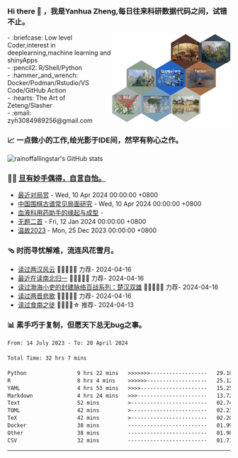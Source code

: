  <!--

Thank you if you like this profile README!

BUT, please DO NOT copy this and create your profile based on it.

You can use it as a reference, and copy a part of it, but DO NOT copy
all of this and create your profile based on it.

It is very common that you forget to change some information and leave
mine in your profile. This has happened too many times.

And, this profile README is auto-updated by GitHub Actions, you can read
[the official documentation](https://docs.github.com/actions) to learn
how to use it.

Only when you know what you are copying should you paste it. So, again,
please DO NOT copy this and create your profile based on it.

What's more, you can find other awesome profile READMEs at
https://github.com/abhisheknaiidu/awesome-github-profile-readme. There
could be a profile README that fits you better than this one.

Wish you a good-looking profile README!

                                   —— ouuan (https://github.com/ouuan)

-->

### Hi there 👋 ，我是Yanhua Zheng,每日往来科研数据代码之间，试错不止。
<img src="https://github.com/rainoffallingstar/rainoffallingstar/blob/master/all.png" height="200" align="right"/>
- :briefcase: Low level Coder,interest in deeplearning,machine learning and shinyApps<br/>
- :pencil2: R/Shell/Python<br/>
- :hammer_and_wrench: Docker/Podman/Rstudio/VS Code/GitHub Action<br/>
- :hearts: The Art of Zeteng/Slasher<br/>
- :email: zyh3084989256@gmail.com<br/>

  
### 📈 一点微小的工作,绘光影于IDE间，然罕有称心之作。

![rainoffallingstar's GitHub stats](https://github-readme-stats.vercel.app/api?username=rainoffallingstar&show_icons=true&count_private=true&theme=vue)
  
### 🤾‍♂️ <a href="https://rainoffallingstar.github.io" target="_blank">旦有妙手偶得，自言自怡。</a>

<!-- START_SECTION:blog -->
* <a href='http://rainoffallingstar.gitee.io/posts/2024/04/10/%E6%9C%80%E8%BF%91%E5%AF%B9%E5%B1%80%E8%B5%8F.html' target='_blank'>最近对局赏</a> - Wed, 10 Apr 2024 00:00:00 +0800
* <a href='http://rainoffallingstar.gitee.io/posts/2024/04/10/%E4%B8%AD%E5%9B%BD%E5%9B%B4%E6%A3%8B%E5%8F%A4%E8%B0%B1%E5%B8%B8%E8%A7%81%E5%B1%80%E9%9D%A2%E7%A0%94%E7%A9%B6.html' target='_blank'>中国围棋古谱常见局面研究</a> - Wed, 10 Apr 2024 00:00:00 +0800
* <a href='http://rainoffallingstar.gitee.io/posts/2024/04/02/%E8%A1%80%E6%B6%B2%E7%A7%91%E7%94%A8%E8%8D%AF%E5%8A%A9%E6%89%8B%E7%9A%84%E7%BC%98%E8%B5%B7%E4%B8%8E%E6%88%90%E5%9E%8B.html' target='_blank'>血液科用药助手的缘起与成型</a> - 
* <a href='http://rainoffallingstar.gitee.io/posts/2024/01/12/%E6%97%A0%E9%A2%98%E4%BA%8C%E9%A6%96.html' target='_blank'>无题二首</a> - Fri, 12 Jan 2024 00:00:00 +0800
* <a href='http://rainoffallingstar.gitee.io/posts/2023/12/25/%E6%B8%A9%E6%95%852023.html' target='_blank'>温故2023</a> - Mon, 25 Dec 2023 00:00:00 +0800
<!-- END_SECTION:blog -->

### 🩴 时而寻忧解难，流连风花雪月。

<!-- START_SECTION:douban -->
* <a href='https://book.douban.com/subject/36238805/' target='_blank'>读过两汉风云</a> 🌟🌟🌟🌟🌟 力荐- 2024-04-16
* <a href='https://book.douban.com/subject/36805181/' target='_blank'>最近在读南北归一</a> 🌟🌟🌟🌟🌟 力荐- 2024-04-16
* <a href='https://book.douban.com/subject/35260060/' target='_blank'>读过渤海小吏的封建脉络百战系列：楚汉双雄</a> 🌟🌟🌟🌟🌟 力荐- 2024-04-16
* <a href='https://book.douban.com/subject/36580731/' target='_blank'>读过两晋悲歌</a> 🌟🌟🌟🌟🌟 力荐- 2024-04-16
* <a href='https://book.douban.com/subject/36710597/' target='_blank'>读过食南之徒</a> 🌟🌟🌟🌟☆ 推荐- 2024-04-13
<!-- END_SECTION:douban -->

### :bar_chart: 素手巧于复制，但愿天下总无bug之事。

<!--START_SECTION:waka-->

```txt
From: 14 July 2023 - To: 20 April 2024

Total Time: 32 hrs 7 mins

Python                9 hrs 22 mins   >>>>>>>------------------   29.18 %
R                     8 hrs 4 mins    >>>>>>-------------------   25.12 %
YAML                  4 hrs 53 mins   >>>>---------------------   15.25 %
Markdown              4 hrs 24 mins   >>>----------------------   13.72 %
Text                  52 mins         >------------------------   02.74 %
TOML                  42 mins         >------------------------   02.23 %
TeX                   42 mins         >------------------------   02.20 %
Docker                38 mins         -------------------------   01.99 %
Other                 38 mins         -------------------------   01.98 %
CSV                   32 mins         -------------------------   01.71 %
```

<!--END_SECTION:waka-->

---

